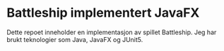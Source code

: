 # Battleship implementert JavaFX 

Dette repoet inneholder en implementasjon av spillet Battleship. Jeg har brukt teknologier som Java, JavaFX og JUnit5.